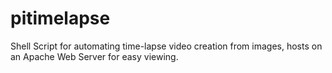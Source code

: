 # pitimelapse
Shell Script for automating time-lapse video creation from images, hosts on an Apache Web Server for easy viewing.


